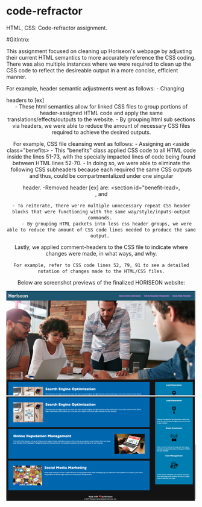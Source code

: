 # code-refractor
HTML, CSS: Code-refractor assignment.

#GitIntro:

This assignment focused on cleaning up Horiseon's webpage by adjusting their current HTML semantics to more accurately reference the CSS coding. There was also multiple instances where we were required to clean up the CSS code to reflect the desireable output in a more concise, efficient manner. 


For example, header semantic adjustments went as follows:
    - Changing <div> headers to [ex]<header class="header">
        - These html semantics allow for linked CSS files to group portions of header-assigned HTML code and apply the same translations/effects/outputs to the website. 
        - By grouping html sub sections via headers, we were able to reduce the amount of necessary CSS files required to achieve the desired outputs. 

For example, CSS file cleansing went as follows:
    - Assigning an <aside class="benefits>
        - This "benefits" class applied CSS code to all HTML code inside the lines 51-73, with the specially impacted lines of code being found between HTML lines 52-70. 
            - In doing so, we were able to eliminate the following CSS subheaders because each required the same CSS outputs and thus, could be compartmentalized under one singular <aside class="benefits"> header. 
                -Removed header [ex] are:
                     <section id="benefit-lead>, <section id="benefits-brand">, and <section id ="benefit-cost"> 

    - To reiterate, there we're multiple unnecessary repeat CSS header blocks that were functioning with the same way/style/inputs-output commands. 
        - By grouping HTML packets into less css header groups, we were able to reduce the amount of CSS code lines needed to produce the same output. 

Lastly, we applied comment-headers to the CSS file to indicate where changes were made, in what ways, and why. 

    For example, refer to CSS code lines 52, 79, 91 to see a detailed notation of changes made to the HTML/CSS files.

Below are screenshot previews of the finalized HORISEON website:

![Website Top Half](./assets/WebTop.png)
![Website Bottom Half](./assets/WebBottom.png)



